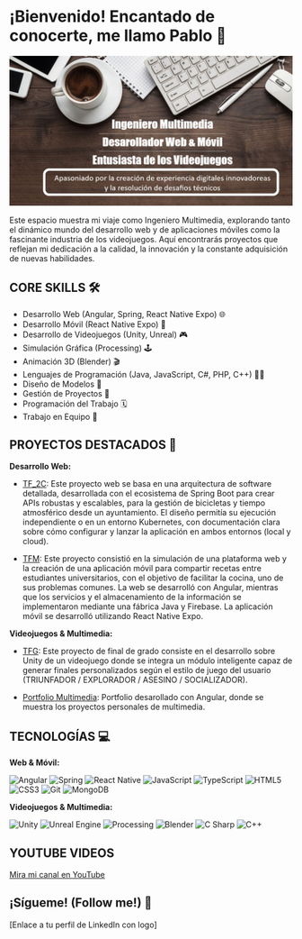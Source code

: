 # ¡Bienvenido! Encantado de conocerte, me llamo Pablo 👋

<p align="center">
  <img src="entrada.png" alt="Ingeniero Multimedia - Desarrollo Web & Videojuegos">
</p>

Este espacio muestra mi viaje como Ingeniero Multimedia, explorando tanto el dinámico mundo del desarrollo web y de aplicaciones móviles como la fascinante industria de los videojuegos. Aquí encontrarás proyectos que reflejan mi dedicación a la calidad, la innovación y la constante adquisición de nuevas habilidades.

## CORE SKILLS 🛠️

- Desarrollo Web (Angular, Spring, React Native Expo) 🌐
- Desarrollo Móvil (React Native Expo) 📱
- Desarrollo de Videojuegos (Unity, Unreal) 🎮
- Simulación Gráfica (Processing) 🕹️
- Animación 3D (Blender) 🎬
- Lenguajes de Programación (Java, JavaScript, C#, PHP, C++) 👨‍💻
- Diseño de Modelos 📐
- Gestión de Proyectos 📂
- Programación del Trabajo 🗓️
- Trabajo en Equipo 🤝

## PROYECTOS DESTACADOS 🌟

**Desarrollo Web:**

- [TF_2C](https://github.com/escorpioap2001/TF_2C): Este proyecto web se basa en una arquitectura de software detallada, desarrollada con el ecosistema de Spring Boot para crear APIs robustas y escalables, para la gestión de bicicletas y tiempo atmosférico desde un ayuntamiento. El diseño permitía su ejecución independiente o en un entorno Kubernetes, con documentación clara sobre cómo configurar y lanzar la aplicación en ambos entornos (local y cloud).

- [TFM](https://github.com/escorpioap2001/TFM): Este proyecto consistió en la simulación de una plataforma web y la creación de una aplicación móvil para compartir recetas entre estudiantes universitarios, con el objetivo de facilitar la cocina, uno de sus problemas comunes. La web se desarrolló con Angular, mientras que los servicios y el almacenamiento de la información se implementaron mediante una fábrica Java y Firebase. La aplicación móvil se desarrolló utilizando React Native Expo. 

**Videojuegos & Multimedia:**

- [TFG](https://github.com/escorpioap2001/TFG): Este proyecto de final de grado consiste en el desarrollo sobre Unity de un videojuego donde se integra un módulo inteligente capaz de generar finales personalizados según el estilo de juego del usuario (TRIUNFADOR / EXPLORADOR / ASESINO / SOCIALIZADOR).

- [Portfolio Multimedia](https://mural.uv.es/palpu/portfolio/inicio.html): Portfolio desarollado con Angular, donde se muestra los proyectos personales de multimedia.

## TECNOLOGÍAS 💻

**Web & Móvil:**

![Angular](https://img.shields.io/badge/Angular-DD0031?style=for-the-badge&logo=angular&logoColor=white)
![Spring](https://img.shields.io/badge/Spring-6DB33F?style=for-the-badge&logo=spring&logoColor=white)
![React Native](https://img.shields.io/badge/React_Native-61DAFB?style=for-the-badge&logo=react&logoColor=white)
![JavaScript](https://img.shields.io/badge/JavaScript-F7DF1E?style=for-the-badge&logo=javascript&logoColor=black)
![TypeScript](https://img.shields.io/badge/TypeScript-007ACC?style=for-the-badge&logo=typescript&logoColor=white)
![HTML5](https://img.shields.io/badge/HTML5-E34F26?style=for-the-badge&logo=html5&logoColor=white)
![CSS3](https://img.shields.io/badge/CSS3-1572B6?style=for-the-badge&logo=css3&logoColor=white)
![Git](https://img.shields.io/badge/Git-F05032?style=for-the-badge&logo=git&logoColor=white)
![MongoDB](https://img.shields.io/badge/MongoDB-47A248?style=for-the-badge&logo=mongodb&logoColor=white)

**Videojuegos & Multimedia:**

![Unity](https://img.shields.io/badge/Unity-222C37?style=for-the-badge&logo=unity&logoColor=white)
![Unreal Engine](https://img.shields.io/badge/Unreal_Engine-313131?style=for-the-badge&logo=unrealengine&logoColor=white)
![Processing](https://img.shields.io/badge/Processing-0081D4?style=for-the-badge&logo=processing&logoColor=white)
![Blender](https://img.shields.io/badge/Blender-F5792A?style=for-the-badge&logo=blender&logoColor=white)
![C Sharp](https://img.shields.io/badge/C%23-239120?style=for-the-badge&logo=c-sharp&logoColor=white)
![C++](https://img.shields.io/badge/C%2B%2B-00599C?style=for-the-badge&logo=c%2B%2B&logoColor=white)

## YOUTUBE VIDEOS

[Mira mi canal en YouTube](https://www.youtube.com/channel/UCUisG6OVmLe8zG7yqHX3OMA)

## ¡Sígueme! (Follow me!) 🚀

[Enlace a tu perfil de LinkedIn con logo]